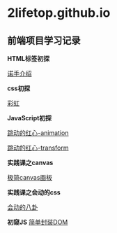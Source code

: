 # 2lifetop.github.io
## 前端项目学习记录
**HTML标签初探**

[诺手介绍](https://2lifetop.github.io/html/index.html)

**css初探**

[彩虹](https://2lifetop.github.io/rainbow/index.html)

**JavaScript初探**

[跳动的红心-animation](https://2lifetop.github.io/css-heart/animation/index.html)

[跳动的红心-transform](https://2lifetop.github.io/css-heart/transform/index.html)

**实践课之canvas**

[极简canvas画板](https://2lifetop.github.io/canvas/index.html)

**实践课之会动的css**

[会动的八卦](https://2lifetop.github.io/bagua/src/index.html)

**初窥JS**
[简单封装DOM](https://github.com/2lifetop/2lifetop.github.io/tree/main/dom-demo)